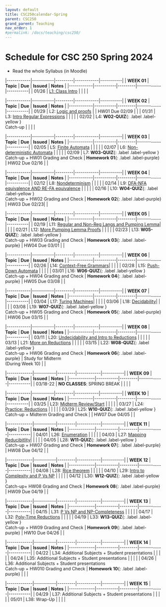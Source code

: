 ```yaml
---
layout: default
title: CSC250calendar-Spring
parent: CSC250
grand_parent: Teaching
nav_order: 1
#permalink: /docs/teaching/csc250/
---
```


# Schedule for CSC 250 Spring 2024


  * Read the whole Syllabus (in Moodle)



|------------|-----------|---------|------------|-----------|
| **WEEK 01** | **Topic** | **Due** | **Issued** | **Notes** |
|------------|-----------|---------|------------|-----------|
| 01/26      | [L1: Class Intro](lecture-01.html)   |      |   |    |



|------------|-----------|---------|------------|-----------|
| **WEEK 02** | **Topic** | **Due** | **Issued** | **Notes** |
|------------|-----------|---------|------------|-----------|
| 01/29      | L2: [Logic and proofs](lecture-02.html)         |  |  HW01 Due 02/09 |  |
| 01/31      | L3: [Intro Regular Expressions](lecture-05.html)   |  |  |  |
| 02/02      | L4: **W02-QUIZ**{: .label .label-yellow }<br>Catch-up |  |  | |


|------------|-----------|---------|------------|-----------|
| **WEEK 03** | **Topic** | **Due** | **Issued** | **Notes** |
|------------|-----------|---------|------------|-----------|
| 02/05      | L5: [Finite Automata](lecture-06.html)   |  |  |  |
| 02/07      | L6: [Non-deterministic Automata](lecture-06.html)   |  |  |  |
| 02/09      | L7: **W03-QUIZ**{: .label .label-yellow }<br>Catch-up + HW01 Grading and Check | **Homework 01**{: .label .label-purple} | HW02 Due 02/16 | |



|------------|-----------|---------|------------|-----------|
| **WEEK 04** | **Topic** | **Due** | **Issued** | **Notes** |
|------------|-----------|---------|------------|-----------|
| 02/12      | L8: [Nondeterminism](lecture-08.html) |    |   |     |
| 02/14      | L9: [DFA-NFA equivalence AND RE-FA equivalence](lecture-09.html)  |    |      |     |
| 02/16      | L10: **W04-QUIZ**{: .label .label-yellow }<br>Catch-up + HW02 Grading and Check | **Homework 02**{: .label .label-purple} | HW03 Due 02/23| |



|------------|-----------|---------|------------|-----------|
| **WEEK 05** | **Topic** | **Due** | **Issued** | **Notes** |
|------------|-----------|---------|------------|-----------|
| 02/19      | L11: [Regular and Non-Reg Langs and Pumping Lemma](lecture-11.html)| | | |
| 02/21      | L12: [More Pumping Lemma Proofs](lecture-12.html)  | | | |
| 02/23      | L13: **W05-QUIZ**{: .label .label-yellow }<br>Catch-up + HW03 Grading and Check | **Homework 03**{: .label .label-purple} | HW04 Due 03/01 | |



|------------|-----------|---------|------------|-----------|
| **WEEK 06** | **Topic** | **Due** | **Issued** | **Notes** |
|------------|-----------|---------|------------|-----------|
| 02/26      | L14: [Context-Free Grammars](lecture-14.html)|  |  |  |
| 02/28      | L15: [Push-Down Automata](lecture-15.html) |  |  | |
| 03/01      | L16: **W06-QUIZ**{: .label .label-yellow }<br>Catch-up + HW04 Grading and Check | **Homework 04**{: .label .label-purple} | HW05 Due 03/08 | |



|------------|-----------|---------|------------|-----------|
| **WEEK 07** | **Topic** | **Due** | **Issued** | **Notes** |
|------------|-----------|---------|------------|-----------|
| 03/04      | L17: [Turing Machines](lecture-22.html)|  |  |  |
| 03/06      | L18: [Decidability](lecture-23.html)| |  |  |
| 03/08      | L19: **W07-QUIZ**{: .label .label-yellow }<br>Catch-up + HW05 Grading and Check | **Homework 05**{: .label .label-purple} | HW06 Due 03/15 | |



|------------|-----------|---------|------------|-----------|
| **WEEK 08** | **Topic** | **Due** | **Issued** | **Notes** |
|------------|-----------|---------|------------|-----------|
| 03/11      | L20: [Undecidability and Intro to Reductions](lecture-24.html)   |  |  |   |
| 03/13      | L21: [More on Reductions](lecture-26.html)    |   |   |   |
| 03/15      | L22: **W08-QUIZ**{: .label .label-yellow }<br> Catch-up + HW06 Grading and Check | **Homework 06**{: .label .label-purple} | Study for Midterm<br>(During Week 10) |  |



|-------------|-----------|---------|------------|-----------|
| **WEEK 09** | **Topic** | **Due** | **Issued** | **Notes** |
|-------------|-----------|---------|------------|-----------|
| 03/18-22    | **NO CLASSES**:  SPRING BREAK   | | | |



|------------|-----------|---------|------------|-----------|
| **WEEK 10** | **Topic** | **Due** | **Issued** | **Notes** |
|------------|-----------|---------|------------|-----------|
| 03/25      | L23: [Midterm Review/Start](lecture-25.html) |  |  |  |
| 03/27      | L24: [Practice: Reductions](lecture-25.html) |  |  |  | 
| 03/29      | L25: **W10-QUIZ**{: .label .label-yellow }<br>Catch-up + Midterm Grading and Check | | HW07 Due 04/05 | | 



|-------------|-----------|---------|------------|-----------|
| **WEEK 11** | **Topic** | **Due** | **Issued** | **Notes** |
|-------------|-----------|---------|------------|-----------|
| 04/01       | L26: [Enumeration](lecture-28.html) |   |   |   |
| 04/03       | L27: [Mapping Reducibitlity](lecture-29.html)|  |  |   |
| 04/05       | L28: **W11-QUIZ**{: .label .label-yellow }<br>Catch-up + HW07 Grading and Check | **Homework 07**{: .label .label-purple} | HW08 Due 04/12  | |



|-------------|-----------|---------|------------|-----------|
| **WEEK 12** | **Topic** | **Due** | **Issued** | **Notes** |
|-------------|-----------|---------|------------|-----------|
| 04/08       | L28: [Rice theorem](lecture-31.html) |  |  |  |
| 04/10       | L29: [Intro to Complexity and P Vs NP](lecture-32.html)  |  |  |  |
| 04/12       | L30: **W12-QUIZ**{: .label .label-yellow }<br>Catch-up+ HW08 Grading and Check | **Homework 08**{: .label .label-purple} | HW09 Due 04/19 | |




|-------------|-----------|---------|------------|-----------|
| **WEEK 13** | **Topic** | **Due** | **Issued** | **Notes** |
|-------------|-----------|---------|------------|-----------|
| 04/15       | L31: [P Vs NP and NP-Completeness](lecture-36.html) |  |  |  |
| 04/17       | L32: [Poly-Time Reductions](lecture-37.html)  |   |    |    |
| 04/19       | L33: **W13-QUIZ**{: .label .label-yellow }<br>Catch-up + HW09 Grading and Check | **Homework 09**{: .label .label-purple}  | HW10 Due 04/26 | |




|-------------|-----------|---------|------------|-----------|
| **WEEK 14** | **Topic** | **Due** | **Issued** | **Notes** |
|-------------|-----------|---------|------------|-----------|
| 04/22       | L34: Additional Subjects + Student presentations  |  |  |  |
| 04/24       | L35: Additional Subjects + Student presentations  |  |  |  |
| 04/26       | L36: Additional Subjects + Student presentations<br>Catch-up + HW010 Grading and Check  | **Homework 10**{: .label .label-purple} |  |  |



|-------------|-----------|---------|------------|-----------|
| **WEEK 15** | **Topic** | **Due** | **Issued** | **Notes** |
|-------------|-----------|---------|------------|-----------|
| 04/29       | L37: Additional Subjects + Student presentations  |  |  |  |
| 05/01       | L38: Wrap-Up  |   |   |    |

